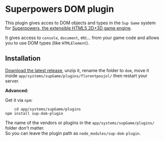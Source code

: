 # Superpowers DOM plugin

This plugin gives acces to DOM objects and types in the `Sup Game` system for [Superpowers, the extensible HTML5 2D+3D game engine](http://sparklinlabs.com).

It gives access to `console`, `document`, etc... from your game code and allows you to use DOM types (like `HTMLElement`).

## Installation

[Download the latest release](https://github.com/florentpoujol/superpowers-dom-plugin/releases), unzip it, rename the folder to `dom`, move it inside `app/systems/supGame/plugins/florentpoujol/` then restart your server.

__Advanced:__

Get it via `npm`:
		
		cd app/systems/supGame/plugins
    npm install sup-dom-plugin

The name of the vendors or plugins in the `app/systems/supGame/plugins/` folder don't matter.  
So you can leave the plugin path as `node_modules/sup-dom-plugin`.
